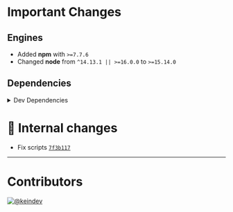 # Important Changes

## Engines

- Added **npm** with `>=7.7.6`
- Changed **node** from `^14.13.1 || >=16.0.0` to `>=15.14.0`

## Dependencies

<details>
<summary>Dev Dependencies</summary>

- Bumped **[@tagproject/vscode-shared-config](https://www.npmjs.com/package/@tagproject/vscode-shared-config)** from `^2.0.10` to `^3.0.0`
- Removed **[cspell](https://www.npmjs.com/package/cspell)**, with `^6.31.2`
- Removed **[npm-run-all](https://www.npmjs.com/package/npm-run-all)**, with `^4.1.5`
- Removed **[prettier](https://www.npmjs.com/package/prettier)**, with `^3.0.0`

</details>

# :memo: Internal changes

- Fix scripts [`7f3b117`](https://github.com/tagproject/docs-shared-config/commit/7f3b11794c2678d9e26756e183741f73f156f634)

---

# Contributors

[![@keindev](https://avatars.githubusercontent.com/u/4527292?v=4&s=40)](https://github.com/keindev)
